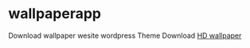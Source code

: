 # wallpaperapp
Download wallpaper wesite wordpress Theme 
Download <a href="https://www.hdwallpaper.co">HD wallpaper</a>
